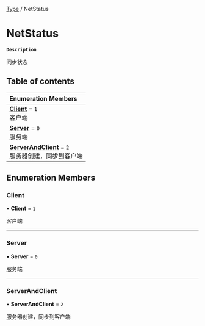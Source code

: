 [Type](../modules/Type.Type.md) / NetStatus

# NetStatus <Badge type="tip" text="Enumeration" />

**`Description`**

同步状态

## Table of contents

| Enumeration Members                                                                               |
| :------------------------------------------------------------------------------------------------ |
| **[Client](Type.Type.NetStatus.md#client)** = `1` <br> 客户端                                     |
| **[Server](Type.Type.NetStatus.md#server)** = `0` <br> 服务端                                     |
| **[ServerAndClient](Type.Type.NetStatus.md#serverandclient)** = `2` <br> 服务器创建，同步到客户端 |

## Enumeration Members

### Client

• **Client** = `1`

客户端

---

### Server

• **Server** = `0`

服务端

---

### ServerAndClient

• **ServerAndClient** = `2`

服务器创建，同步到客户端
